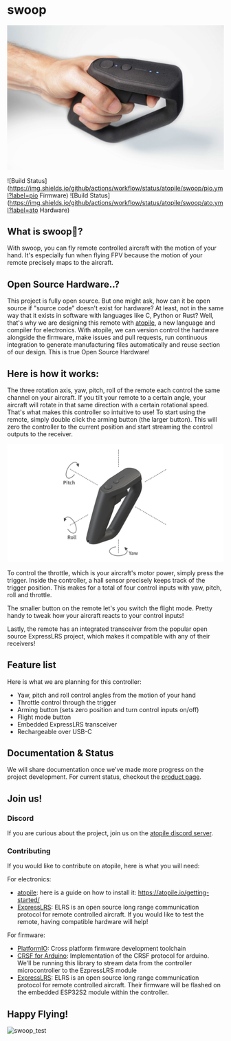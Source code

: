 # swoop

![controller and hand](docs/assets/controller_hand_V3.jpeg)

![Build Status](https://img.shields.io/github/actions/workflow/status/atopile/swoop/pio.yml?label=pio Firmware)
![Build Status](https://img.shields.io/github/actions/workflow/status/atopile/swoop/ato.yml?label=ato Hardware)

## What is swoop🛫?

With swoop, you can fly remote controlled aircraft with the motion of your hand. It's especially fun when flying FPV because the motion of your remote precisely maps to the aircraft.

## Open Source Hardware..?

This project is fully open source. But one might ask, how can it be open source if "source code" doesn't exist for hardware? At least, not in the same way that it exists in software with languages like C, Python or Rust?
Well, that's why we are designing this remote with [atopile](https://github.com/atopile/atopile), a new language and compiler for electronics.
With atopile, we can version control the hardware alongside the firmware, make issues and pull requests, run continuous integration to generate manufacturing files automatically and reuse section of our design. This is true Open Source Hardware!

## Here is how it works:

The three rotation axis, yaw, pitch, roll of the remote each control the same channel on your aircraft. If you tilt your remote to a certain angle, your aircraft will rotate in that same direction with a certain rotational speed. That's what makes this controller so intuitive to use!
To start using the remote, simply double click the arming button (the larger button). This will zero the controller to the current position and start streaming the control outputs to the receiver.

![yaw, pitch, roll](docs/assets/VECTOR_YPR.jpg)

To control the throttle, which is your aircraft's motor power, simply press the trigger. Inside the controller, a hall sensor precisely keeps track of the trigger position. This makes for a total of four control inputs with yaw, pitch, roll and throttle.

The smaller button on the remote let's you switch the flight mode. Pretty handy to tweak how your aircraft reacts to your control inputs!

Lastly, the remote has an integrated transceiver from the popular open source ExpressLRS project, which makes it compatible with any of their receivers!

## Feature list

Here is what we are planning for this controller:

- Yaw, pitch and roll control angles from the motion of your hand
- Throttle control through the trigger
- Arming button (sets zero position and turn control inputs on/off)
- Flight mode button
- Embedded ExpressLRS transceiver
- Rechargeable over USB-C

## Documentation & Status

We will share documentation once we've made more progress on the project development. For current status, checkout the [product page](https://atopile.io/swoop/).

## Join us!

### Discord

If you are curious about the project, join us on the [atopile discord server](https://discord.gg/nr5V3QRUd3).

### Contributing

If you would like to contribute on atopile, here is what you will need:

For electronics:
- [atopile](https://atopile.io): here is a guide on how to install it: https://atopile.io/getting-started/
- [ExpressLRS](https://www.expresslrs.org): ELRS is an open source long range communication protocol for remote controlled aircraft. If you would like to test the remote, having compatible hardware will help!

For firmware:
- [PlatformIO](https://platformio.org): Cross platform firmware development toolchain
- [CRSF for Arduino](https://github.com/ZZ-Cat/CRSFforArduino): Implementation of the CRSF protocol for arduino. We'll be running this library to stream data from the controller microcontroller to the EzpressLRS module
- [ExpressLRS](https://www.expresslrs.org): ELRS is an open source long range communication protocol for remote controlled aircraft. Their firmware will be flashed on the embedded ESP32S2 module within the controller.

## Happy Flying!

![swoop_test](https://github.com/atopile/swoop/assets/9785003/c9d3b5ee-8ebb-4658-a885-cb9c77e0162e)

